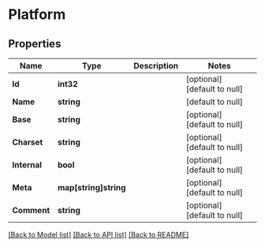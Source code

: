 # Platform

## Properties
Name | Type | Description | Notes
------------ | ------------- | ------------- | -------------
**Id** | **int32** |  | [optional] [default to null]
**Name** | **string** |  | [default to null]
**Base** | **string** |  | [optional] [default to null]
**Charset** | **string** |  | [optional] [default to null]
**Internal** | **bool** |  | [optional] [default to null]
**Meta** | **map[string]string** |  | [optional] [default to null]
**Comment** | **string** |  | [optional] [default to null]

[[Back to Model list]](../README.md#documentation-for-models) [[Back to API list]](../README.md#documentation-for-api-endpoints) [[Back to README]](../README.md)



